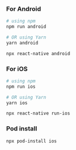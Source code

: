 ### For Android

```bash
# using npm
npm run android

# OR using Yarn
yarn android

npx react-native android
```

### For iOS

```bash
# using npm
npm run ios

# OR using Yarn
yarn ios

npx react-native run-ios 

```


### Pod install

```bash
npx pod-install ios
```